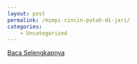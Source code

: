 ```yaml
---
layout: post
permalink: /mimpi-cincin-patah-di-jari/
categories:
    - Uncategorized
---
```


[Baca Selengkapnya](/02)